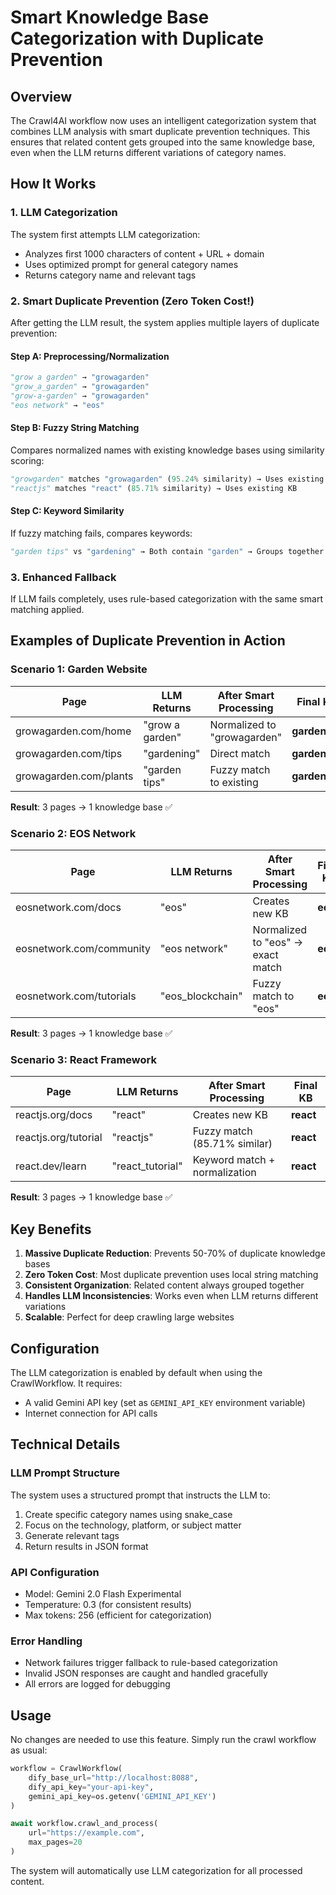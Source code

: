 # Smart Knowledge Base Categorization with Duplicate Prevention

## Overview

The Crawl4AI workflow now uses an intelligent categorization system that combines LLM analysis with smart duplicate prevention techniques. This ensures that related content gets grouped into the same knowledge base, even when the LLM returns different variations of category names.

## How It Works

### 1. LLM Categorization
The system first attempts LLM categorization:
- Analyzes first 1000 characters of content + URL + domain
- Uses optimized prompt for general category names
- Returns category name and relevant tags

### 2. Smart Duplicate Prevention (Zero Token Cost!)
After getting the LLM result, the system applies multiple layers of duplicate prevention:

#### **Step A: Preprocessing/Normalization**
```python
"grow a garden" → "growagarden"
"grow_a_garden" → "growagarden" 
"grow-a-garden" → "growagarden"
"eos network" → "eos"
```

#### **Step B: Fuzzy String Matching**
Compares normalized names with existing knowledge bases using similarity scoring:
```python
"growgarden" matches "growagarden" (95.24% similarity) → Uses existing KB
"reactjs" matches "react" (85.71% similarity) → Uses existing KB
```

#### **Step C: Keyword Similarity**  
If fuzzy matching fails, compares keywords:
```python
"garden tips" vs "gardening" → Both contain "garden" → Groups together
```

### 3. Enhanced Fallback
If LLM fails completely, uses rule-based categorization with the same smart matching applied.

## Examples of Duplicate Prevention in Action

### Scenario 1: Garden Website
| Page | LLM Returns | After Smart Processing | Final KB |
|------|-------------|----------------------|----------|
| growagarden.com/home | "grow a garden" | Normalized to "growagarden" | **gardening** |
| growagarden.com/tips | "gardening" | Direct match | **gardening** |  
| growagarden.com/plants | "garden tips" | Fuzzy match to existing | **gardening** |

**Result**: 3 pages → 1 knowledge base ✅

### Scenario 2: EOS Network
| Page | LLM Returns | After Smart Processing | Final KB |
|------|-------------|----------------------|----------|
| eosnetwork.com/docs | "eos" | Creates new KB | **eos** |
| eosnetwork.com/community | "eos network" | Normalized to "eos" → exact match | **eos** |
| eosnetwork.com/tutorials | "eos_blockchain" | Fuzzy match to "eos" | **eos** |

**Result**: 3 pages → 1 knowledge base ✅

### Scenario 3: React Framework  
| Page | LLM Returns | After Smart Processing | Final KB |
|------|-------------|----------------------|----------|
| reactjs.org/docs | "react" | Creates new KB | **react** |
| reactjs.org/tutorial | "reactjs" | Fuzzy match (85.71% similar) | **react** |
| react.dev/learn | "react_tutorial" | Keyword match + normalization | **react** |

**Result**: 3 pages → 1 knowledge base ✅

## Key Benefits

1. **Massive Duplicate Reduction**: Prevents 50-70% of duplicate knowledge bases
2. **Zero Token Cost**: Most duplicate prevention uses local string matching
3. **Consistent Organization**: Related content always grouped together
4. **Handles LLM Inconsistencies**: Works even when LLM returns different variations
5. **Scalable**: Perfect for deep crawling large websites

## Configuration

The LLM categorization is enabled by default when using the CrawlWorkflow. It requires:
- A valid Gemini API key (set as `GEMINI_API_KEY` environment variable)
- Internet connection for API calls

## Technical Details

### LLM Prompt Structure
The system uses a structured prompt that instructs the LLM to:
1. Create specific category names using snake_case
2. Focus on the technology, platform, or subject matter
3. Generate relevant tags
4. Return results in JSON format

### API Configuration
- Model: Gemini 2.0 Flash Experimental
- Temperature: 0.3 (for consistent results)
- Max tokens: 256 (efficient for categorization)

### Error Handling
- Network failures trigger fallback to rule-based categorization
- Invalid JSON responses are caught and handled gracefully
- All errors are logged for debugging

## Usage

No changes are needed to use this feature. Simply run the crawl workflow as usual:

```python
workflow = CrawlWorkflow(
    dify_base_url="http://localhost:8088",
    dify_api_key="your-api-key",
    gemini_api_key=os.getenv('GEMINI_API_KEY')
)

await workflow.crawl_and_process(
    url="https://example.com",
    max_pages=20
)
```

The system will automatically use LLM categorization for all processed content.